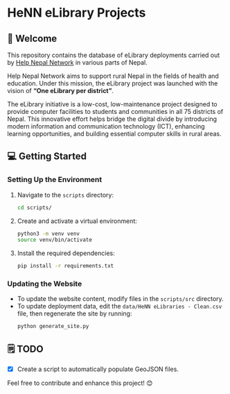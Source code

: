# HeNN eLibrary Projects

## 👋 Welcome

This repository contains the database of eLibrary deployments carried out by [Help Nepal Network](https://helpnepal.net/) in various parts of Nepal.

Help Nepal Network aims to support rural Nepal in the fields of health and education. Under this mission, the eLibrary project was launched with the vision of **“One eLibrary per district”**.

The eLibrary initiative is a low-cost, low-maintenance project designed to provide computer facilities to students and communities in all 75 districts of Nepal. This innovative effort helps bridge the digital divide by introducing modern information and communication technology (ICT), enhancing learning opportunities, and building essential computer skills in rural areas.

## 💻 Getting Started

### Setting Up the Environment

1. Navigate to the `scripts` directory:

   ```bash
   cd scripts/
   ```

2. Create and activate a virtual environment:

   ```bash
   python3 -m venv venv
   source venv/bin/activate
   ```

3. Install the required dependencies:
   ```bash
   pip install -r requirements.txt
   ```

### Updating the Website

- To update the website content, modify files in the `scripts/src` directory.
- To update deployment data, edit the `data/HeNN eLibraries - Clean.csv` file, then regenerate the site by running:
  ```bash
  python generate_site.py
  ```

## 🗒️ TODO

- [x] Create a script to automatically populate GeoJSON files.

Feel free to contribute and enhance this project! 😊
